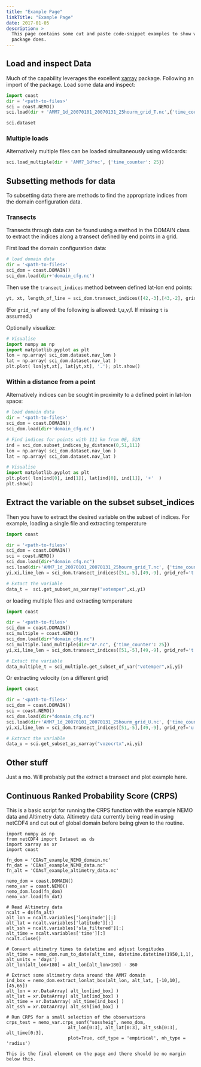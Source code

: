 ```yaml
---
title: "Example Page"
linkTitle: "Example Page"
date: 2017-01-05
description: >
  This page contains some cut and paste code-snippet examples to show what this
  package does.
---
```



## Load and inspect Data

Much of the capability leverages the excellent [xarray](http://xarray.pydata.org/en/stable/#) package. Following an import of the package. Load some data and inspect:

``` python
import coast
dir = '<path-to-files>'
sci = coast.NEMO()
sci.load(dir + 'AMM7_1d_20070101_20070131_25hourm_grid_T.nc',{'time_counter':10})

sci.dataset
```


### Multiple loads

Alternatively multiple files can be loaded simultaneously using wildcards:

``` python
sci.load_multiple(dir + 'AMM7_1d*nc', {'time_counter': 25})   
```


## Subsetting methods for data

To subsetting data there are methods to find the appropriate indices from the domain configuration data.

### Transects

Transects through data can be found using a method in the DOMAIN class to extract
the indices along a transect defined by end points in a grid.  

First load the domain configuration data:

``` python
# load domain data
dir = '<path-to-files>'
sci_dom = coast.DOMAIN()
sci_dom.load(dir+'domain_cfg.nc')
```
Then use the ``transect_indices`` method between defined lat-lon end points:
``` python
yt, xt, length_of_line = sci_dom.transect_indices([42,-3],[43,-2], grid_ref='t')
```
(For ``grid_ref`` any of the following is allowed: t,u,v,f. If missing ``t`` is assumed.)

Optionally visualize:
``` python
# Visualise
import numpy as np
import matplotlib.pyplot as plt
lon = np.array( sci_dom.dataset.nav_lon )
lat = np.array( sci_dom.dataset.nav_lat )
plt.plot( lon[yt,xt], lat[yt,xt], '.'); plt.show()
```

### Within a distance from a point

Alternatively indices can be sought in proximity to a defined point in lat-lon space:
``` python
# load domain data
dir = '<path-to-files>'
sci_dom = coast.DOMAIN()
sci_dom.load(dir+'domain_cfg.nc')

# Find indices for points with 111 km from 0E, 51N
ind = sci_dom.subset_indices_by_distance(0,51,111)
lon = np.array( sci_dom.dataset.nav_lon )
lat = np.array( sci_dom.dataset.nav_lat )

# Visualise
import matplotlib.pyplot as plt
plt.plot( lon[ind[0], ind[1]], lat[ind[0], ind[1]], '+'  )
plt.show()
```

## Extract the variable on the subset subset_indices

Then you have to extract the desired variable on the subset of indices. For example,
loading a single file and extracting temperature

``` python
import coast

dir = '<path-to-files>'
sci_dom = coast.DOMAIN()
sci = coast.NEMO()
sci_dom.load(dir+"domain_cfg.nc")
sci.load(dir+'AMM7_1d_20070101_20070131_25hourm_grid_T.nc', {'time_counter': 25})
yi,xi,line_len = sci_dom.transect_indices([51,-5],[49,-9], grid_ref='t')

# Extact the variable
data_t =  sci.get_subset_as_xarray("votemper",xi,yi)
```

or loading multiple files and extracting temperature

``` python
import coast

dir = '<path-to-files>'
sci_dom = coast.DOMAIN()
sci_multiple = coast.NEMO()
sci_dom.load(dir+"domain_cfg.nc")
sci_multiple.load_multiple(dir+"A*.nc", {'time_counter': 25})
yi,xi,line_len = sci_dom.transect_indices([51,-5],[49,-9], grid_ref='t')

# Extact the variable
data_multiple_t = sci_multiple.get_subset_of_var("votemper",xi,yi)
```

Or extracting velocity (on a different grid)
``` python
import coast

dir = '<path-to-files>'
sci_dom = coast.DOMAIN()
sci = coast.NEMO()
sci_dom.load(dir+"domain_cfg.nc")
sci.load(dir+'AMM7_1d_20070101_20070131_25hourm_grid_U.nc', {'time_counter': 25}) # load in a velocity dataset
yi,xi,line_len = sci_dom.transect_indices([51,-5],[49,-9], grid_ref='u') # Extract transect indices on u-pts

# Extract the variable
data_u = sci.get_subset_as_xarray("vozocrtx",xi,yi)
```

## Other stuff
Just a mo. Will probably put the extract a transect and plot example here.

## Continuous Ranked Probability Score (CRPS)
This is a basic script for running the CRPS function with the example NEMO data and Altimetry data. Altimetry data currently being read in using netCDF4 and cut out of global domain before being given to the routine.

```
import numpy as np
from netCDF4 import Dataset as ds
import xarray as xr
import coast

fn_dom = 'COAsT_example_NEMO_domain.nc'
fn_dat = 'COAsT_example_NEMO_data.nc'
fn_alt = 'COAsT_example_altimetry_data.nc'

nemo_dom = coast.DOMAIN()
nemo_var = coast.NEMO()
nemo_dom.load(fn_dom)
nemo_var.load(fn_dat)

# Read Altimetry data
ncalt = ds(fn_alt)
alt_lon = ncalt.variables['longitude'][:]
alt_lat = ncalt.variables['latitude'][:]
alt_ssh = ncalt.variables['sla_filtered'][:]
alt_time = ncalt.variables['time'][:]
ncalt.close()

# Convert altimetry times to datetime and adjust longitudes
alt_time = nemo_dom.num_to_date(alt_time, datetime.datetime(1950,1,1), alt_units = 'days')
alt_lon[alt_lon>180] = alt_lon[alt_lon>180] - 360

# Extract some altimetry data around the AMM7 domain
ind_box = nemo_dom.extract_lonlat_box(alt_lon, alt_lat, [-10,10],[45,65])
alt_lon = xr.DataArray( alt_lon[ind_box] )
alt_lat = xr.DataArray( alt_lat[ind_box] )
alt_time = xr.DataArray( alt_time[ind_box] )
alt_ssh = xr.DataArray( alt_ssh[ind_box] )

# Run CRPS for a small selection of the observations
crps_test = nemo_var.crps_sonf("sossheig", nemo_dom,
                       alt_lon[0:3], alt_lat[0:3], alt_ssh[0:3], alt_time[0:3],
                       plot=True, cdf_type = 'empirical', nh_type = 'radius')
```



```
This is the final element on the page and there should be no margin below this.
```

